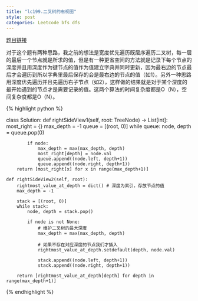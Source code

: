 ```yaml
---
title: "lc199.二叉树的右视图"
style: post
categories: Leetcode bfs dfs
---
```


[题目链接](https://leetcode-cn.com/problems/binary-tree-right-side-view/)

对于这个题有两种思路，我之前的想法是宽度优先遍历既层序遍历二叉树，每一层的最后一个节点就是所求的值，但是有一种更省空间的方法就是记录下每个节点的深度并且用深度作为键节点的值作为值建立字典并同时更新，因为最右边的节点最后才会遍历到所以字典里最后保存的会是最右边的节点的值（如1）。另外一种思路用深度优先遍历并且先遍历右子节点（如2），这样做的结果就是对于某个深度的最开始遇到的节点才是需要记录的值。这两个算法的时间复杂度都是O（N），空间复杂度都是O（N）。

{% highlight python %}

class Solution:
    def rightSideView1(self, root: TreeNode) -> List[int]:
        most_right = {}
        max_depth = -1
        queue = [(root, 0)]
        while queue:
            node, depth = queue.pop(0)

            if node:
                max_depth = max(max_depth, depth)
                most_right[depth] = node.val
                queue.append((node.left, depth+1))
                queue.append((node.right, depth+1))
        return [most_right[x] for x in range(max_depth+1)]

    def rightSideView2(self, root):
        rightmost_value_at_depth = dict() # 深度为索引，存放节点的值
        max_depth = -1

        stack = [(root, 0)]
        while stack:
            node, depth = stack.pop()

            if node is not None:
                # 维护二叉树的最大深度
                max_depth = max(max_depth, depth)

                # 如果不存在对应深度的节点我们才插入
                rightmost_value_at_depth.setdefault(depth, node.val)

                stack.append((node.left, depth+1))
                stack.append((node.right, depth+1))

        return [rightmost_value_at_depth[depth] for depth in range(max_depth+1)]

{% endhighlight %}

